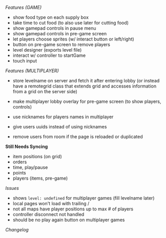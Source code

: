 *Features (GAME)*
- show food type on each supply box
- take time to cut food (to also use later for cutting food)
- show gamepad controls in pause menu
- show gamepad controls in pre-game screen
- let players choose sprites (w/ interact button or left/right)
- button on pre-game screen to remove players
- level designer (exports level file)
- interact w/ controller to startGame
- touch input


*Features (MULTIPLAYER)*
- store levelname on server and fetch it after entering lobby (or instead have a remotegrid class that extends grid and accesses information from a grid on the server side)
- make multiplayer lobby overlay for pre-game screen (to show players, controls)
- use nicknames for players names in multiplayer

- give users uuids instead of using nicknames
- remove users from room if the page is reloaded or duplicated

**Still Needs Syncing**
- item positions (on grid)
- orders
- time, play/pause
- points
- players (items, pre-game)


*Issues*
- shows `level: undefined` for multiplayer games (fill levelname later)
- local pages won't load with trailing /
- not all maps have player positions up to max # of players
- controller disconnect not handled
- should be no play again button on multiplayer games

*Changelog*
